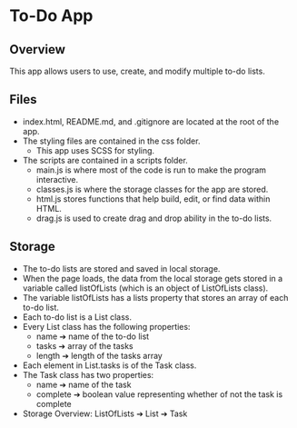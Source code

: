 # To-Do App
## Overview
This app allows users to use, create, and modify multiple to-do lists.

## Files
- <span class="file">index.html</span>, <span class="file">README.md</span>, and <span class="file">.gitignore</span> are located at the root of the app.
- The styling files are contained in the <span class="file">css</span> folder.
    - This app uses SCSS for styling.
- The scripts are contained in a <span class="file">scripts</span> folder.
    - <span class="file">main.js</span> is where most of the code is run to make the program interactive.
    - <span class="file">classes.js</span> is where the storage classes for the app are stored.
    - <span class="file">html.js</span> stores functions that help build, edit, or find data within HTML.
    - <span class="file">drag.js</span> is used to create drag and drop ability in the to-do lists.

## Storage
- The to-do lists are stored and saved in local storage.
- When the page loads, the data from the local storage gets stored in a variable called <span class="code">listOfLists</span> (which is an object of <span class="code">ListOfLists</span> class).
- The variable <span class="code">listOfLists</span> has a <span class="code">lists</span> property that stores an array of each to-do list.
- Each to-do list is a <span class="code">List</span> class.
- Every <span class="code">List</span> class has the following properties:
    - <span class="code">name</span> &#x2794; name of the to-do list
    - <span class="code">tasks</span> &#x2794; array of the tasks
    - <span class="code">length</span> &#x2794; length of the tasks array
- Each element in <span class="code">List.tasks</span> is of the <span class="code">Task</span> class.
- The <span class="code">Task</span> class has two properties:
    - <span class="code">name</span> &#x2794; name of the task
    - <span class="code">complete</span> &#x2794; boolean value representing whether of not the task is complete
- Storage Overview: <span class="code">ListOfLists</span> &#x2794; <span class="code">List</span> &#x2794; <span class="code">Task</span>